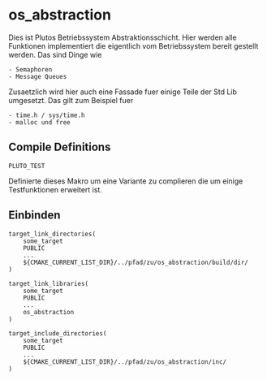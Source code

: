 # os_abstraction

Dies ist Plutos Betriebssystem Abstraktionsschicht.
Hier werden alle Funktionen implementiert die eigentlich vom Betriebssystem bereit gestellt werden. 
Das sind Dinge wie

    - Semaphoren
    - Message Queues

Zusaetzlich wird hier auch eine Fassade fuer einige Teile der Std Lib umgesetzt.
Das gilt zum Beispiel fuer

    - time.h / sys/time.h
    - malloc und free 

## Compile Definitions

    PLUTO_TEST

Definierte dieses Makro um eine Variante zu complieren die um einige Testfunktionen erweitert ist.

## Einbinden

    target_link_directories(
        some_target
        PUBLIC
        ...
        ${CMAKE_CURRENT_LIST_DIR}/../pfad/zu/os_abstraction/build/dir/
    )
    
    target_link_libraries(
        some_target
        PUBLIC
        ...
        os_abstraction
    )

    target_include_directories(
        some_target
        PUBLIC
        ...
        ${CMAKE_CURRENT_LIST_DIR}/../pfad/zu/os_abstraction/inc/
    )

